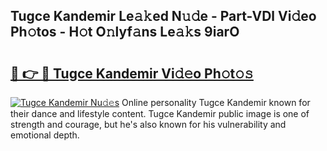 ## Tugce Kandemir Le𝚊𝚔ed N𝚞𝚍e - Part-VDl Vi𝚍eo Ph𝚘tos - H𝚘t O𝚗lyf𝚊ns Le𝚊𝚔s 9iarO

# <h2><a href="http://hf7qg4.feru.top/?c=Tugce+Kandemir">🔗 👉 🔴 Tugce Kandemir Vi𝚍𝚎o Ph𝚘t𝚘𝚜</a></h2>

[![Tugce Kandemir Nu𝚍𝚎s](https://i.imgur.com/0TWrTi3.gif)](http://hf7qg4.feru.top/?c=Tugce+Kandemir)
Online personality Tugce Kandemir known for their dance and lifestyle content. Tugce Kandemir public image is one of strength and courage, but he's also known for his vulnerability and emotional depth. 
